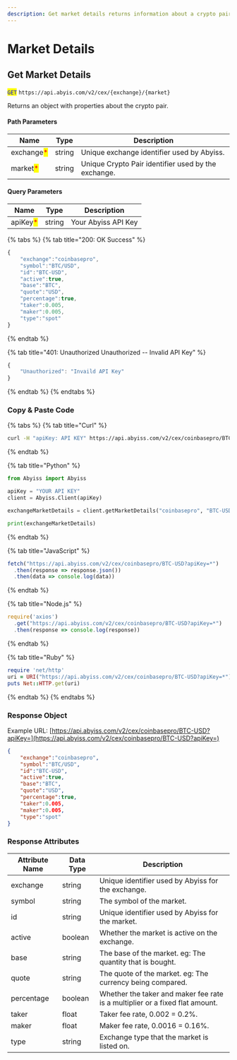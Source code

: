 ```yaml
---
description: Get market details returns information about a crypto pair.
---
```


# Market Details

## Get Market Details

<mark style="color:blue;">`GET`</mark> `https://api.abyis.com/v2/cex/{exchange}/{market}`

Returns an object with properties about the crypto pair.

#### Path Parameters

| Name                                       | Type   | Description                                         |
| ------------------------------------------ | ------ | --------------------------------------------------- |
| exchange<mark style="color:red;">\*</mark> | string | Unique exchange identifier used by Abyiss.          |
| market<mark style="color:red;">\*</mark>   | string | Unique Crypto Pair identifier used by the exchange. |

#### Query Parameters

| Name                                     | Type   | Description         |
| ---------------------------------------- | ------ | ------------------- |
| apiKey<mark style="color:red;">\*</mark> | string | Your Abyiss API Key |

{% tabs %}
{% tab title="200: OK Success" %}
```javascript
{
    "exchange":"coinbasepro",
    "symbol":"BTC/USD",
    "id":"BTC-USD",
    "active":true,
    "base":"BTC",
    "quote":"USD",
    "percentage":true,
    "taker":0.005,
    "maker":0.005,
    "type":"spot"
}
```
{% endtab %}

{% tab title="401: Unauthorized Unauthorized -- Invalid API Key" %}
```javascript
{
    "Unauthorized": "Invaild API Key"
}
```
{% endtab %}
{% endtabs %}

### Copy & Paste Code

{% tabs %}
{% tab title="Curl" %}
```bash
curl -H "apiKey: API KEY" https://api.abyiss.com/v2/cex/coinbasepro/BTC-USD
```
{% endtab %}

{% tab title="Python" %}
```python
from Abyiss import Abyiss

apiKey = "YOUR API KEY" 
client = Abyiss.Client(apiKey) 

exchangeMarketDetails = client.getMarketDetails("coinbasepro", "BTC-USD")

print(exchangeMarketDetails)
```
{% endtab %}

{% tab title="JavaScript" %}
```javascript
fetch("https://api.abyiss.com/v2/cex/coinbasepro/BTC-USD?apiKey=*")
  .then(response => response.json())
  .then(data => console.log(data))
```
{% endtab %}

{% tab title="Node.js" %}
```javascript
require('axios')
  .get("https://api.abyiss.com/v2/cex/coinbasepro/BTC-USD?apiKey=*")
  .then(response => console.log(response))
```
{% endtab %}

{% tab title="Ruby" %}
```ruby
require 'net/http'
uri = URI("https://api.abyiss.com/v2/cex/coinbasepro/BTC-USD?apiKey=*")
puts Net::HTTP.get(uri)
```
{% endtab %}
{% endtabs %}

### Response Object

Example URL: [https://api.abyiss.com/v2/cex/coinbasepro/BTC-USD?apiKey=](https://api.abyiss.com/v2/cex/coinbasepro/BTC-USD?apiKey=)

```json
{
    "exchange":"coinbasepro",
    "symbol":"BTC/USD",
    "id":"BTC-USD",
    "active":true,
    "base":"BTC",
    "quote":"USD",
    "percentage":true,
    "taker":0.005,
    "maker":0.005,
    "type":"spot"
}
```

### Response Attributes

| Attribute Name | Data Type | Description                                                                  |
| -------------- | --------- | ---------------------------------------------------------------------------- |
| exchange       | string    | Unique identifier used by Abyiss for the exchange.                           |
| symbol         | string    | The symbol of the market.                                                    |
| id             | string    | Unique identifier used by Abyiss for the market.                             |
| active         | boolean   | Whether the market is active on the exchange.                                |
| base           | string    | The base of the market. eg: The quantity that is bought.                     |
| quote          | string    | The quote of the market. eg: The currency being compared.                    |
| percentage     | boolean   | Whether the taker and maker fee rate is a multiplier or a fixed flat amount. |
| taker          | float     | Taker fee rate, 0.002 = 0.2%.                                                |
| maker          | float     | Maker fee rate, 0.0016 = 0.16%.                                              |
| type           | string    | Exchange type that the market is listed on.                                  |
